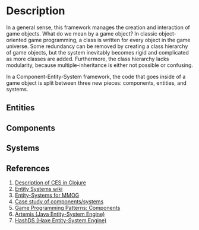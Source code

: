 Description
===========

In a general sense, this framework manages the creation and interaction of game objects. What do we mean by a game object? In classic object-oriented game programming, a class is written for every object in the game universe. Some redundancy can be removed by creating a class hierarchy of game objects, but the system inevitably becomes rigid and complicated as more classes are added. Furthermore, the class hierarchy lacks modularity, because multiple-inheritance is either not possible or confusing.

In a Component-Entity-System framework, the code that goes inside of a game object is split between three new pieces: components, entities, and systems.

Entities
--------

Components
--------

Systems
--------


References
----------

1. [Description of CES in Clojure](http://www.chris-granger.com/2012/12/11/anatomy-of-a-knockout/)
2. [Entity Systems wiki](http://entity-systems.wikidot.com/)
3. [Entity-Systems for MMOG](http://t-machine.org/index.php/2007/09/03/entity-systems-are-the-future-of-mmog-development-part-1/)
4. [Case study of components/systems](http://t-machine.org/index.php/2012/03/16/entity-systems-what-makes-good-components-good-entities/)
5. [Game Programming Patterns: Components](http://gameprogrammingpatterns.com/component.html)
6. [Artemis (Java Entity-System Engine)](http://gamadu.com/artemis/)
7. [HashDS (Haxe Entity-System Engine)](https://github.com/Glidias/HashDS)
